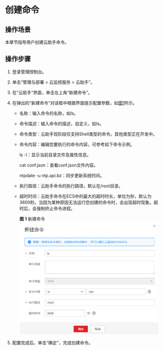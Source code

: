 # 创建命令<a name="ZH-CN_TOPIC_0138971308"></a>

## 操作场景<a name="section86441647572"></a>

本章节指导用户创建云助手命令。

## 操作步骤<a name="section375662210216"></a>

1.  登录管理控制台。
2.  单击“管理与部署 \> 云监控服务 \> 云助手”。
3.  在“云助手”界面，单击左上角“新建命令”。
4.  在弹出的“新建命令”对话框中根据界面提示配置参数，如[图1](#fig12772151411299)所示。
    -   名称：输入命令的名称，如ls。
    -   命令描述：输入命令的描述，自定义，如ls。
    -   命令类型：云助手现阶段仅支持Shell类型的命令，其他类型正在开发中。
    -   命令内容：编辑您要执行的命令内容，可参考如下命令示例。

        ls -l：显示当前目录文件及属性信息。

        cat conf.json：查看conf.json文件内容。

        ntpdate -u ntp.api.bz：同步更新系统时间。

    -   执行路径：云助手命令的执行路径，默认在/root目录。
    -   超时时间：云助手命令在ECS中的最大的超时时长，单位为秒，默认为3600秒。当因为某种原因无法运行您创建的命令时，会出现超时现象。超时后，会强制终止命令进程。

        **图 1**  新建命令<a name="fig12772151411299"></a>  
        ![](figures/新建命令.png "新建命令")


5.  配置完成后，单击“确定”，完成创建命令。

